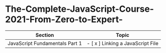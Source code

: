 # The-Complete-JavaScript-Course-2021-From-Zero-to-Expert-


Section | Topic
--------- | ------
JavaScript Fundamentals Part 1     | - [ x ] Linking a JavaScript File  
                                     
                                                                  
                                     
                                     
